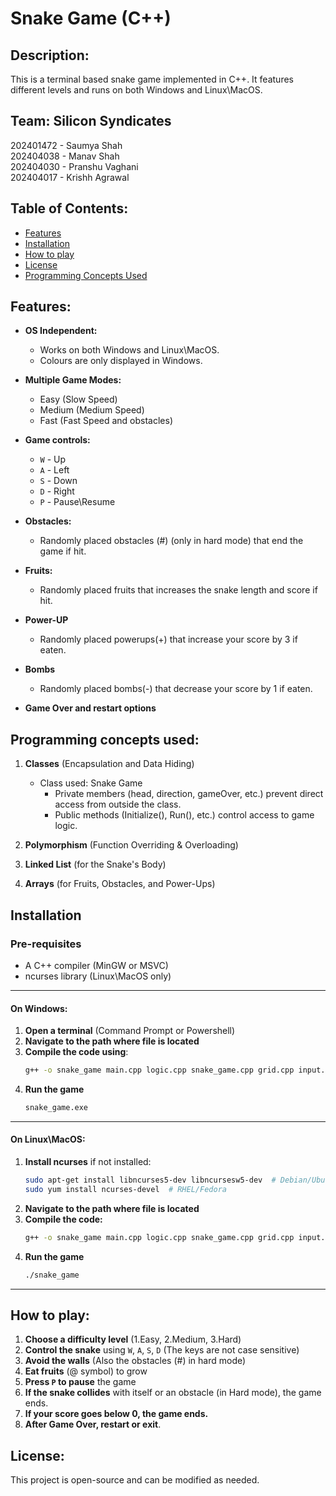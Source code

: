# Snake Game (C++)

## Description:
This is a terminal based snake game implemented in C++. It features different levels and runs on both Windows and Linux\MacOS. 
<br>

## Team: Silicon Syndicates
202401472 - Saumya Shah <br>
202404038 - Manav Shah  <br>
202404030 - Pranshu Vaghani <br>
202404017 - Krishh Agrawal <br>

## Table of Contents:
- [Features](#features)
- [Installation](#installation)
- [How to play](#how-to-play)
- [License](#License)
- [Programming Concepts Used](#programming-concepts-used)

## Features:

- **OS Independent:**
    - Works on both Windows and Linux\MacOS.
    - Colours are only displayed in Windows.

- **Multiple Game Modes:**
    - Easy (Slow Speed)
    - Medium (Medium Speed)
    - Fast (Fast Speed and obstacles)

- **Game controls:**
    - `W` - Up
    - `A` - Left
    - `S` - Down
    - `D` - Right
    - `P` - Pause\Resume

- **Obstacles:**
    - Randomly placed obstacles (#) (only in hard mode) that end the game if hit.

- **Fruits:**
    - Randomly placed fruits that increases the snake length and score if hit.

- **Power-UP**
    - Randomly placed powerups(+) that increase your score by 3 if eaten.  

- **Bombs** 
    - Randomly placed bombs(-) that decrease your score by 1 if eaten.        

- **Game Over and restart options**    

## Programming concepts used:

1) **Classes** (Encapsulation and Data Hiding)
    - Class used: Snake Game
        - Private members (head, direction, gameOver, etc.) prevent direct access from outside the class.
        - Public methods (Initialize(), Run(), etc.) control access to game logic.

2) **Polymorphism** (Function Overriding & Overloading)   

3) **Linked List** (for the Snake's Body)

4) **Arrays** (for Fruits, Obstacles, and Power-Ups)

## Installation

### Pre-requisites
- A C++ compiler (MinGW or MSVC)
- ncurses library (Linux\MacOS only)

<hr>

#### On Windows:
1. **Open a terminal** (Command Prompt or Powershell)
2. **Navigate to the path where file is located**
3. **Compile the code using**:<br>
    ```sh 
    g++ -o snake_game main.cpp logic.cpp snake_game.cpp grid.cpp input.cpp run.cpp utility.cpp -lwinmm
4. **Run the game**
    ```sh
    snake_game.exe   

<hr>

#### On Linux\MacOS:
1. **Install ncurses** if not installed:
    ```sh
    sudo apt-get install libncurses5-dev libncursesw5-dev  # Debian/Ubuntu
    sudo yum install ncurses-devel  # RHEL/Fedora    
2. **Navigate to the path where file is located**
3. **Compile the code:**
    ```sh
    g++ -o snake_game main.cpp logic.cpp snake_game.cpp grid.cpp input.cpp run.cpp utility.cpp -lncurses
4. **Run the game**
    ```sh
    ./snake_game
   
<hr>

## How to play:
1. **Choose a difficulty level** (1.Easy, 2.Medium, 3.Hard)
2. **Control the snake** using `W`, `A`, `S`, `D` (The keys are not case sensitive)
3. **Avoid the walls** (Also the obstacles (#) in hard mode)
4. **Eat fruits** (@ symbol) to grow
5. **Press `P` to pause** the game
6. **If the snake collides** with itself or an obstacle (in Hard mode), the game ends.
7. **If your score goes below 0, the game ends.**
7. **After Game Over, restart or exit**.

## License:
This project is open-source and can be modified as needed.